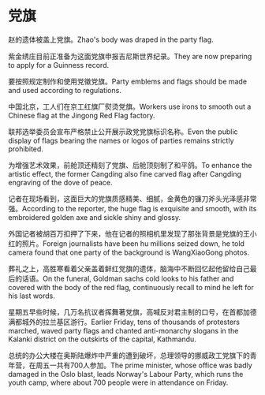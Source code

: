 # 党旗

<p><span class="chinese">赵的遗体被盖上党旗。</span><span class="english">Zhao's body was draped in the party flag.</span></p>

<p><span class="chinese">紫金绣庄目前正准备为这面党旗申报吉尼斯世界纪录。</span><span class="english">They are now preparing to apply for a Guinness record.</span></p>

<p><span class="chinese">要按照规定制作和使用党徽党旗。</span><span class="english">Party emblems and flags should be made and used according to regulations.</span></p>

<p><span class="chinese">中国北京，工人们在京工红旗厂熨烫党旗。</span><span class="english">Workers use irons to smooth out a Chinese flag at the Jingong Red Flag factory.</span></p>

<p><span class="chinese">联邦选举委员会宣布严格禁止公开展示政党党旗标识名称。</span><span class="english">Even the public display of flags bearing the names or logos of parties remains strictly prohibited.</span></p>

<p><span class="chinese">为增强艺术效果，前舱顶还精刻了党旗、后舱顶刻制了和平鸽。</span><span class="english">To enhance the artistic effect, the former Cangding also fine carved flag after Cangding engraving of the dove of peace.</span></p>

<p><span class="chinese">记者在现场看到，这面巨大的党旗质感精美、细腻，金黄色的镰刀斧头光泽感非常强。</span><span class="english">According to the reporter, the huge flag is exquisite and smooth, with its embroidered golden axe and sickle shiny and glossy.</span></p>

<p><span class="chinese">外国记者被胡百万扣押了下来，他在记者的照相机里发现了那张背景是党旗的王小红的照片。</span><span class="english">Foreign journalists have been hu millions seized down, he told camera found that one party of the background is WangXiaoGong photos.</span></p>

<p><span class="chinese">葬礼之上，高胜寒看着父亲盖着鲜红党旗的遗体，脑海中不断回忆起他留给自己最后的话语。</span><span class="english">On the funeral, Goldman sachs cold looks to his father and covered with the body of the red flag, continuously recall to mind he left for his last words.</span></p>

<p><span class="chinese">星期五早些时候，几万名抗议者挥舞著党旗，高喊反对君主制的口号，在首都加德满都城外的拉兰基区游行。</span><span class="english">Earlier Friday, tens of thousands of protesters marched, waved party flags and chanted anti-monarchy slogans in the Kalanki district on the outskirts of the capital, Kathmandu.</span></p>

<p><span class="chinese">总统的办公大楼在奥斯陆爆炸中严重的遭到破坏，总理领导的挪威政工党旗下的青年营，在周五一共有700人参加。</span><span class="english">The prime minister, whose office was badly damaged in the Oslo blast, leads Norway's Labour Party, which runs the youth camp, where about 700 people were in attendance on Friday.</span></p>

